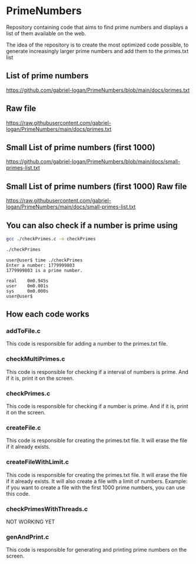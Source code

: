 # PrimeNumbers
Repository containing code that aims to find prime numbers and displays a list of them available on the web.

The idea of ​​the repository is to create the most optimized code possible, to generate increasingly larger prime numbers and add them to the primes.txt list

## List of prime numbers
https://github.com/gabriel-logan/PrimeNumbers/blob/main/docs/primes.txt

## Raw file
https://raw.githubusercontent.com/gabriel-logan/PrimeNumbers/main/docs/primes.txt

## Small List of prime numbers (first 1000)
https://github.com/gabriel-logan/PrimeNumbers/blob/main/docs/small-primes-list.txt

## Small List of prime numbers (first 1000) Raw file
https://raw.githubusercontent.com/gabriel-logan/PrimeNumbers/main/docs/small-primes-list.txt

## You can also check if a number is prime using

```bash 
gcc ./checkPrimes.c -o checkPrimes

./checkPrimes
```

```
user@user$ time ./checkPrimes
Enter a number: 1779999803
1779999803 is a prime number.

real    0m0.945s
user    0m0.001s
sys     0m0.000s
user@user$
```

## How each code works

### addToFile.c
This code is responsible for adding a number to the primes.txt file.

### checkMultiPrimes.c
This code is responsible for checking if a interval of numbers is prime. And if it is, print it on the screen.

### checkPrimes.c
This code is responsible for checking if a number is prime. And if it is, print it on the screen.

### createFile.c
This code is responsible for creating the primes.txt file. It will erase the file if it already exists.

### createFileWithLimit.c
This code is responsible for creating the primes.txt file. It will erase the file if it already exists. It will also create a file with a limit of numbers.
Example: if you want to create a file with the first 1000 prime numbers, you can use this code.

### checkPrimesWithThreads.c
NOT WORKING YET

### genAndPrint.c
This code is responsible for generating and printing prime numbers on the screen.

